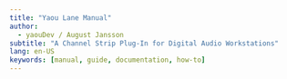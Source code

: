 ```yaml
---
title: "Yaou Lane Manual"
author:
  - yaouDev / August Jansson
subtitle: "A Channel Strip Plug-In for Digital Audio Workstations"
lang: en-US
keywords: [manual, guide, documentation, how-to]
---
```

